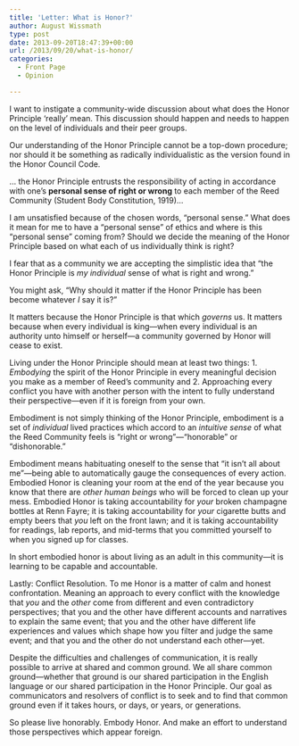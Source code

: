 ```yaml
---
title: 'Letter: What is Honor?'
author: August Wissmath
type: post
date: 2013-09-20T18:47:39+00:00
url: /2013/09/20/what-is-honor/
categories:
  - Front Page
  - Opinion

---
```

I want to instigate a community-wide discussion about what does the Honor Principle ‘really’ mean. This discussion should happen and needs to happen on the level of individuals and their peer groups.

Our understanding of the Honor Principle cannot be a top-down procedure; nor should it be something as radically individualistic as the version found in the Honor Council Code.

… the Honor Principle entrusts the responsibility of acting in accordance with one’s **personal sense of right or wrong** to each member of the Reed Community (Student Body Constitution, 1919)…

I am unsatisfied because of the chosen words, “personal sense.” What does it mean for me to have a “personal sense” of ethics and where is this “personal sense” coming from? Should we decide the meaning of the Honor Principle based on what each of us individually think is right?

I fear that as a community we are accepting the simplistic idea that “the Honor Principle is _my individual_ sense of what is right and wrong.”

You might ask, “Why should it matter if the Honor Principle has been become whatever _I_ say it is?”

It matters because the Honor Principle is that which _governs_ us. It matters because when every individual is king—when every individual is an authority unto himself or herself—a community governed by Honor will cease to exist.

Living under the Honor Principle should mean at least two things: 1. _Embodying_ the spirit of the Honor Principle in every meaningful decision you make as a member of Reed’s community and 2. Approaching every conflict you have with another person with the intent to fully understand their perspective—even if it is foreign from your own.
  
Embodiment is not simply thinking of the Honor Principle, embodiment is a set of _individual_ lived practices which accord to an _intuitive sense_ of what the Reed Community feels is “right or wrong”—“honorable” or “dishonorable.”

Embodiment means habituating oneself to the sense that “it isn’t all about me”—being able to automatically gauge the consequences of every action. Embodied Honor is cleaning your room at the end of the year because you know that there are _other human beings_ who will be forced to clean up your mess. Embodied Honor is taking accountability for _your_ broken champagne bottles at Renn Fayre; it is taking accountability for _your_ cigarette butts and empty beers that _you_ left on the front lawn; and it is taking accountability for readings, lab reports, and mid-terms that you committed yourself to when you signed up for classes.

In short embodied honor is about living as an adult in this community—it is learning to be capable and accountable.

Lastly: Conflict Resolution. To me Honor is a matter of calm and honest confrontation. Meaning an approach to every conflict with the knowledge that _you_ and the _other_ come from different and even contradictory perspectives; that you and the other have different accounts and narratives to explain the same event; that you and the other have different life experiences and values which shape how you filter and judge the same event; and that you and the other do not understand each other—yet.
  
Despite the difficulties and challenges of communication, it is really possible to arrive at shared and common ground. We all share common ground—whether that ground is our shared participation in the English language or our shared participation in the Honor Principle. Our goal as communicators and resolvers of conflict is to seek and to find that common ground even if it takes hours, or days, or years, or generations.
  
So please live honorably. Embody Honor. And make an effort to understand those perspectives which appear foreign.